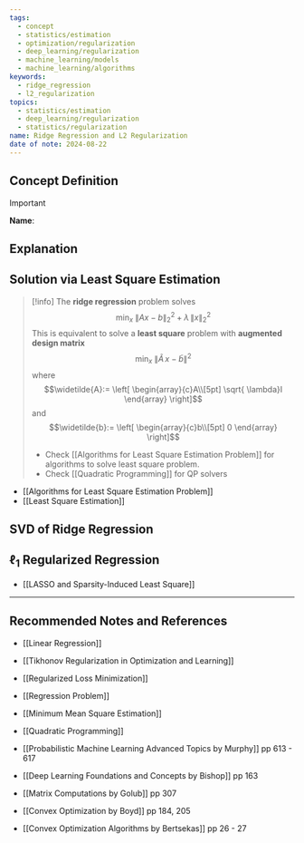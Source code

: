 ```yaml
---
tags:
  - concept
  - statistics/estimation
  - optimization/regularization
  - deep_learning/regularization
  - machine_learning/models
  - machine_learning/algorithms
keywords:
  - ridge_regression
  - l2_regularization
topics:
  - statistics/estimation
  - deep_learning/regularization
  - statistics/regularization
name: Ridge Regression and L2 Regularization
date of note: 2024-08-22
---
```


## Concept Definition

>[!important]
>**Name**: 



## Explanation



## Solution via Least Square Estimation

>[!info]
>The **ridge regression** problem solves
>$$
>\min_{x} \; \lVert Ax - b \rVert_{2}^2 + \lambda\,\lVert x \rVert_{2}^2  
>$$
>This is equivalent to solve a **least square** problem with **augmented design matrix**
>$$
>\min_{x}\; \lVert \widetilde{A}\,x -   \widetilde{b}\rVert^2 
>$$
>where $$\widetilde{A}:= \left[ \begin{array}{c}A\\[5pt] \sqrt{ \lambda}I \end{array} \right]$$ and $$\widetilde{b}:= \left[ \begin{array}{c}b\\[5pt] 0 \end{array} \right]$$
>- Check [[Algorithms for Least Square Estimation Problem]] for algorithms to solve least square problem.
>- Check [[Quadratic Programming]] for QP solvers

- [[Algorithms for Least Square Estimation Problem]]
- [[Least Square Estimation]]



## SVD of Ridge Regression





## $\ell_{1}$ Regularized Regression

- [[LASSO and Sparsity-Induced Least Square]]


-----------
##  Recommended Notes and References


- [[Linear Regression]]
- [[Tikhonov Regularization in Optimization and Learning]]
- [[Regularized Loss Minimization]]



- [[Regression Problem]]
- [[Minimum Mean Square Estimation]]
- [[Quadratic Programming]]

- [[Probabilistic Machine Learning Advanced Topics by Murphy]] pp 613 - 617
- [[Deep Learning Foundations and Concepts by Bishop]] pp 163
- [[Matrix Computations by Golub]] pp 307
- [[Convex Optimization by Boyd]] pp 184, 205
- [[Convex Optimization Algorithms by Bertsekas]] pp 26 - 27